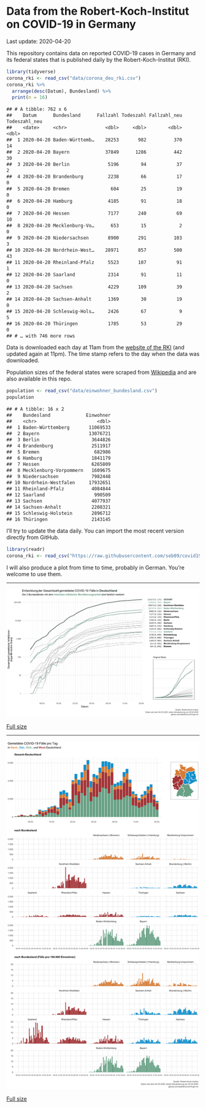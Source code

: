 Data from the Robert-Koch-Institut on COVID-19 in Germany
================
Last update: 2020-04-20

This repository contains data on reported COVID-19 cases in Germany and
its federal states that is published daily by the Robert-Koch-Institut
(RKI).

``` r
library(tidyverse)
corona_rki <- read_csv("data/corona_deu_rki.csv")
corona_rki %>% 
  arrange(desc(Datum), Bundesland) %>% 
  print(n = 16)
```

    ## # A tibble: 762 x 6
    ##    Datum      Bundesland      Fallzahl Todeszahl Fallzahl_neu Todeszahl_neu
    ##    <date>     <chr>              <dbl>     <dbl>        <dbl>         <dbl>
    ##  1 2020-04-20 Baden-Württemb…    28253       982          370            14
    ##  2 2020-04-20 Bayern             37849      1286          442            30
    ##  3 2020-04-20 Berlin              5196        94           37             2
    ##  4 2020-04-20 Brandenburg         2238        66           17             0
    ##  5 2020-04-20 Bremen               604        25           19             0
    ##  6 2020-04-20 Hamburg             4185        91           18             0
    ##  7 2020-04-20 Hessen              7177       240           69            10
    ##  8 2020-04-20 Mecklenburg-Vo…      653        15            2             0
    ##  9 2020-04-20 Niedersachsen       8900       291          103             3
    ## 10 2020-04-20 Nordrhein-West…    28971       857          500            43
    ## 11 2020-04-20 Rheinland-Pfalz     5523       107           91             1
    ## 12 2020-04-20 Saarland            2314        91           11             0
    ## 13 2020-04-20 Sachsen             4229       109           39             2
    ## 14 2020-04-20 Sachsen-Anhalt      1369        30           19             0
    ## 15 2020-04-20 Schleswig-Hols…     2426        67            9             5
    ## 16 2020-04-20 Thüringen           1785        53           29             0
    ## # … with 746 more rows

Data is downloaded each day at 11am from the [website of the
RKI](https://www.rki.de/DE/Content/InfAZ/N/Neuartiges_Coronavirus/Fallzahlen.html)
(and updated again at 11pm). The time stamp refers to the day when the
data was downloaded.

Population sizes of the federal states were scraped from
[Wikipedia](https://de.wikipedia.org/wiki/Liste_der_deutschen_Bundesl%C3%A4nder_nach_Bev%C3%B6lkerung)
and are also available in this repo.

``` r
population <- read_csv("data/einwohner_bundesland.csv")
population
```

    ## # A tibble: 16 x 2
    ##    Bundesland             Einwohner
    ##    <chr>                      <dbl>
    ##  1 Baden-Württemberg       11069533
    ##  2 Bayern                  13076721
    ##  3 Berlin                   3644826
    ##  4 Brandenburg              2511917
    ##  5 Bremen                    682986
    ##  6 Hamburg                  1841179
    ##  7 Hessen                   6265809
    ##  8 Mecklenburg-Vorpommern   1609675
    ##  9 Niedersachsen            7982448
    ## 10 Nordrhein-Westfalen     17932651
    ## 11 Rheinland-Pfalz          4084844
    ## 12 Saarland                  990509
    ## 13 Sachsen                  4077937
    ## 14 Sachsen-Anhalt           2208321
    ## 15 Schleswig-Holstein       2896712
    ## 16 Thüringen                2143145

I’ll try to update the data daily. You can import the most recent
version directly from GitHub.

``` r
library(readr)
corona_rki <- read_csv("https://raw.githubusercontent.com/seb09/covid19-ger-rki/master/data/corona_deu_rki.csv")
```

I will also produce a plot from time to time, probably in German. You’re
welcome to use them.

-----

<img src="plots/covid19-deu-rki-entwicklung.png">

[Full
size](https://github.com/seb09/covid19-ger-rki/raw/master/plots/covid19-deu-rki-entwicklung.png)

-----

<img src="plots/covid19-deu-rki-faelle-pro-tag.png">

[Full
size](https://github.com/seb09/covid19-ger-rki/raw/master/plots/covid19-deu-rki-faelle-pro-tag.png)
